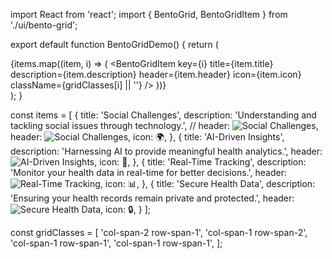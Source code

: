 import React from 'react';
import { BentoGrid, BentoGridItem } from './ui/bento-grid';


export default function BentoGridDemo() {
  return (
    <div className="flex h-full w-full items-center justify-center bg-green-200 p-10 text-center">
      <BentoGrid className="max-w-6xl mx-auto grid-cols-4 md:auto-rows-[22rem] gap-6">
        {items.map((item, i) => (
          <BentoGridItem
            key={i}
            title={item.title}
            description={item.description}
            header={item.header}
            icon={item.icon}
            className={gridClasses[i] || ''}
          />
        ))}
      </BentoGrid>
    </div>
  );
}

const items = [
  {
    title: 'Social Challenges',
    description: 'Understanding and tackling social issues through technology.',
    // header: <img src="./assets/social-challenges.png" alt="Social Challenges" className="w-full h-full object-cover rounded-xl" />, 
    header: <img src="/images/social-challenges.png" alt="Social Challenges" className="w-full h-full object-cover rounded-xl" />,
    icon: <span className="text-lg">🌍</span>,
  },
  {
    title: 'AI-Driven Insights',
    description: 'Harnessing AI to provide meaningful health analytics.',
    header: <img src="/images/ai-insights.png" alt="AI-Driven Insights" className="w-full h-full object-cover rounded-xl" />, 
    icon: <span className="text-lg">🤖</span>,
  },
  {
    title: 'Real-Time Tracking',
    description: 'Monitor your health data in real-time for better decisions.',
    header: <img src="/images/real-time-tracking.png" alt="Real-Time Tracking" className="w-full h-full object-cover rounded-xl" />, 
    icon: <span className="text-lg">📊</span>,
  },
  {
    title: 'Secure Health Data',
    description: 'Ensuring your health records remain private and protected.',
    header: <img src="/images/secure-health-data.png" alt="Secure Health Data" className="w-full h-full object-cover rounded-xl" />, 
    icon: <span className="text-lg">🔒</span>,
  }
];

const gridClasses = [
  'col-span-2 row-span-1',
  'col-span-1 row-span-2',
  'col-span-1 row-span-1',
  'col-span-1 row-span-1',
];
